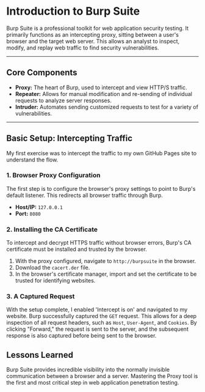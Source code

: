 # Introduction to Burp Suite

Burp Suite is a professional toolkit for web application security testing. It primarily functions as an intercepting proxy, sitting between a user's browser and the target web server. This allows an analyst to inspect, modify, and replay web traffic to find security vulnerabilities.

---

## Core Components

-   **Proxy:** The heart of Burp, used to intercept and view HTTP/S traffic.
-   **Repeater:** Allows for manual modification and re-sending of individual requests to analyze server responses.
-   **Intruder:** Automates sending customized requests to test for a variety of vulnerabilities.

---

## Basic Setup: Intercepting Traffic

My first exercise was to intercept the traffic to my own GitHub Pages site to understand the flow.

### 1. Browser Proxy Configuration
The first step is to configure the browser's proxy settings to point to Burp's default listener. This redirects all browser traffic through Burp.

-   **Host/IP:** `127.0.0.1`
-   **Port:** `8080`

### 2. Installing the CA Certificate
To intercept and decrypt HTTPS traffic without browser errors, Burp's CA certificate must be installed and trusted by the browser.

1.  With the proxy configured, navigate to `http://burpsuite` in the browser.
2.  Download the `cacert.der` file.
3.  In the browser's certificate manager, import and set the certificate to be trusted for identifying websites.

### 3. A Captured Request
With the setup complete, I enabled 'Intercept is on' and navigated to my website. Burp successfully captured the `GET` request. This allows for a deep inspection of all request headers, such as `Host`, `User-Agent`, and `Cookies`. By clicking "Forward," the request is sent to the server, and the subsequent response is also captured before being sent to the browser.



## Lessons Learned

Burp Suite provides incredible visibility into the normally invisible communication between a browser and a server. Mastering the Proxy tool is the first and most critical step in web application penetration testing.
